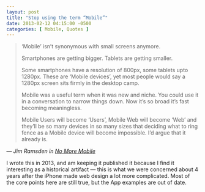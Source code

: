 ```yaml
---
layout: post
title: "Stop using the term “Mobile”"
date: 2013-02-12 04:15:00 -0500
categories: [ Mobile, Quotes ]
---
```


> ‘Mobile’ isn’t synonymous with small screens anymore. 
>
> Smartphones are getting bigger. Tablets are getting smaller. 
>
> Some smartphones have a resolution of 800px, some tablets upto 1280px. These are ‘Mobile devices’, yet most people would say a 1280px screen sits firmly in the desktop camp.
>
> Mobile was a useful term when it was new and niche. You could use it in a conversation to narrow things down. Now it’s so broad it’s fast becoming meaningless.
>
> Mobile Users will become ‘Users’, Mobile Web will become ‘Web’ and they’ll be so many devices in so many sizes that deciding what to ring fence as a Mobile device will become impossible. I’d argue that it already is.

— <cite>Jim Ramsden in [No More Mobile](//jimramsden.com/notes/no-more-mobile)</cite>

<aside class="archive__statement">
I wrote this in 2013, and am keeping it published it because I find it interesting as a 
historical artifact — this is what we were concerned about 4 years after the iPhone 
made web design a lot more complicated. Most of the core points here are still true, 
but the App examples are out of date. 
</aside>
